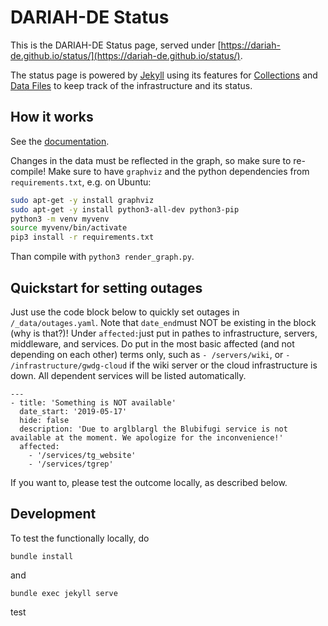 # DARIAH-DE Status #

This is the DARIAH-DE Status page, served under [https://dariah-de.github.io/status/](https://dariah-de.github.io/status/).

The status page is powered by [Jekyll](https://jekyllrb.com/) using its features for [Collections](https://jekyllrb.com/docs/collections/) and [Data Files](https://jekyllrb.com/docs/datafiles/) to keep track of the infrastructure and its status.


## How it works

See the [documentation](documentation.md).

Changes in the data must be reflected in the graph, so make sure to re-compile!
Make sure to have `graphviz` and the python dependencies from `requirements.txt`, e.g. on Ubuntu:
``` Bash
sudo apt-get -y install graphviz
sudo apt-get -y install python3-all-dev python3-pip
python3 -m venv myvenv
source myvenv/bin/activate
pip3 install -r requirements.txt
```

Than compile with `python3 render_graph.py`.


## Quickstart for setting outages

Just use the code block below to quickly set outages in ```/_data/outages.yaml```. Note that ```date_end```must NOT be existing in the block (why is that?)! Under ```affected:```just put in pathes to infrastructure, servers, middleware, and services. Do put in the most basic affected (and not depending on each other) terms only, such as ```- /servers/wiki```, or ```- /infrastructure/gwdg-cloud``` if the wiki server or the cloud infrastructure is down. All dependent services will be listed automatically.

```
---
- title: 'Something is NOT available'
  date_start: '2019-05-17'
  hide: false
  description: 'Due to arglblargl the Blubifugi service is not available at the moment. We apologize for the inconvenience!'
  affected:
    - '/services/tg_website'
    - '/services/tgrep'
```

If you want to, please test the outcome locally, as described below.


## Development

To test the functionally locally, do

```
bundle install
```

and

```
bundle exec jekyll serve
```
test

